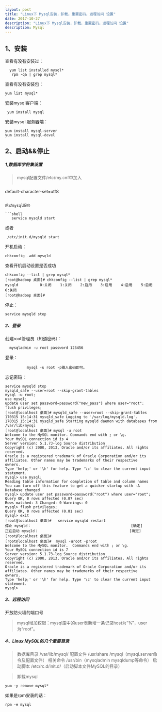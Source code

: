 ```yaml
---
layout: post
title: "Linux下 Mysql安装，卸载，重置密码，远程访问 设置"
date: 2017-10-27 
description: "Linux下 Mysql安装，卸载，重置密码，远程访问 设置"
description: Mysql
--- 
```


  

## 1、安装
查看有没有安装过：

```shell
  yum list installed mysql*
   rpm -qa | grep mysql*
```

查看有没有安装包：

```shell
yum list mysql*
```

安装mysql客户端：

```shell
 yum install mysql
```

安装mysql 服务器端：

```shell
yum install mysql-server
yum install mysql-devel
```
## 2、启动&&停止
 
##### 1,数据库字符集设置

>mysql配置文件/etc/my.cnf中加入
>```shell
default-character-set=utf8
```
 
启动mysql服务

```shell
   service mysqld start
```
或者

```shell
 /etc/init.d/mysqld start
```
开机启动：

```shell
chkconfig -add mysqld
```

查看开机启动设置是否成功

```shell
chkconfig --list | grep mysql*
[root@hadoop 桌面]# chkconfig --list | grep mysql*
mysqld         	0:关闭	1:关闭	2:启用	3:启用	4:启用	5:启用	6:关闭
[root@hadoop 桌面]# 
```

停止：

```shell
service mysqld stop
```

##### 2、登录
 
创建root管理员（知道密码）：

```shell
  mysqladmin -u root password 123456
```

登录：

```shell
          mysql -u root -p输入密码即可。
```

忘记密码：

```shell
service mysqld stop
mysqld_safe --user=root --skip-grant-tables
mysql -u root;
use mysql;
update user set password=password("new_pass") where user="root";
flush privileges;  
[root@localhost 桌面]# mysqld_safe --user=root --skip-grant-tables
170315 15:14:31 mysqld_safe Logging to '/var/log/mysqld.log'.
170315 15:14:31 mysqld_safe Starting mysqld daemon with databases from /var/lib/mysql
[root@localhost 桌面]# mysql -u root
Welcome to the MySQL monitor. Commands end with ; or \g.
Your MySQL connection id is 4
Server version: 5.1.73-log Source distribution
Copyright (c) 2000, 2013, Oracle and/or its affiliates. All rights reserved.
Oracle is a registered trademark of Oracle Corporation and/or its
affiliates. Other names may be trademarks of their respective
owners.
Type 'help;' or '\h' for help. Type '\c' to clear the current input statement.
mysql> use mysql;
Reading table information for completion of table and column names
You can turn off this feature to get a quicker startup with -A
Database changed
mysql> update user set password=password("root") where user="root";
Query OK, 0 rows affected (0.07 sec)
Rows matched: 3 Changed: 0 Warnings: 0
mysql> flush privileges;
Query OK, 0 rows affected (0.01 sec)
mysql> exit
[root@localhost 桌面]#   service mysqld restart
停止 mysqld：                                              [确定]
正在启动 mysqld：                                          [确定]
[root@localhost 桌面]# 
[root@localhost 桌面]#  mysql -uroot -proot
Welcome to the MySQL monitor.  Commands end with ; or \g.
Your MySQL connection id is 7
Server version: 5.1.73-log Source distribution
Copyright (c) 2000, 2013, Oracle and/or its affiliates. All rights reserved.
Oracle is a registered trademark of Oracle Corporation and/or its
affiliates. Other names may be trademarks of their respective
owners.
Type 'help;' or '\h' for help. Type '\c' to clear the current input statement.
mysql> 
```
##### 3、远程访问
 
开放防火墙的端口号
> mysql增加权限：mysql库中的user表新增一条记录host为“%”，user为“root”。

##### 4、Linux MySQL的几个重要目录

 
>数据库目录
           /var/lib/mysql/
>配置文件
          /usr/share /mysql（mysql.server命令及配置文件）
>相关命令
           /usr/bin（mysqladmin mysqldump等命令）
>启动脚本
           /etc/rc.d/init.d/（启动脚本文件MySQL的目录）

>卸载mysql

```shell
yum -y remove mysql*
```

如果是rpm安装的话：

```shell
rpm -e mysql
```